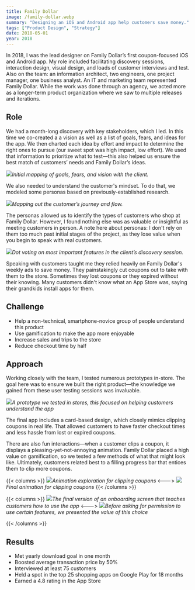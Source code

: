 ```yaml
---
title: Family Dollar
image: /family-dollar.webp
summary: "Designing an iOS and Android app help customers save money."
tags: ["Product Design", "Strategy"]
date: 2018-05-01
year: 2018
---
```

In 2018, I was the lead designer on Family Dollar’s first coupon-focused iOS and Android app. My role included facilitating discovery sessions, interaction design, visual design, and loads of customer interviews and test. Also on the team: an information architect, two engineers, one project manager, one business analyst. An IT and marketing team represented Family Dollar. While the work was done through an agency, we acted more as a longer-term product organization where we saw to multiple releases and iterations.

## Role
We had a month-long discovery with key stakeholders, which I led. In this time we co-created a a vision as well as a list of goals, fears, and ideas for the app. We then charted each idea by effort and impact to determine the right ones to pursue (our sweet spot was high impact, low effort). We used that information to prioritize what to test—this also helped us ensure the best match of customers’ needs and Family Dollar’s ideas.

![](/family-dollar-goals@2x.webp)*Initial mapping of goals, fears, and vision with the client.*

We also needed to understand the customer's mindset. To do that, we modeled some personas based on previously-established research.

![](/family-dollar-map@2x.webp)*Mapping out the customer’s journey and flow.*

The personas allowed us to identify the types of customers who shop at Family Dollar. However, I found nothing else was as valuable or insightful as meeting customers in person. A note here about personas: I don't rely on them too much past initial stages of the project, as they lose value when you begin to speak with real customers.

![](/family-dollar-dot-voting@2x.webp)*Dot voting on most important features in the client’s discovery session.*

Speaking with customers taught me they relied heavily on Family Dollar's weekly ads to save money. They painstakingly cut coupons out to take with them to the store. Sometimes they lost coupons or they expired without their knowing. Many customers didn't know what an App Store was, saying their grandkids install apps for them.

## Challenge
- Help a non-technical, smartphone-novice group of people understand this product
- Use gamification to make the app more enjoyable
- Increase sales and trips to the store
- Reduce checkout time by half

## Approach
Working closely with the team, I tested numerous prototypes in-store. The goal here was to ensure we built the right product—the knowledge we gained from these user testing sessions was invaluable.

![](/family-dollar-onboarding-test@2x.webp)*A prototype we tested in stores, this focused on helping customers understand the app*

The final app includes a card-based design, which closely mimics clipping coupons in real life. That allowed customers to have faster checkout times and less hassle from lost or expired coupons.

There are also fun interactions—when a customer clips a coupon, it displays a pleasing-yet-not-annoying animation. Family Dollar placed a high value on gamification, so we tested a few methods of what that might look like. Ultimately, customers related best to a filling progress bar that entices them to clip more coupons.

{{< columns >}}
![](/family-dollar-clip-action.gif)*Animation exploration for clipping coupons*
<--->
![](/family-dollar-clipping.gif)*Final animation for clipping coupons*
{{< /columns >}}

{{< columns >}}
![](/family-dollar-onboarding@2x.webp)*The final version of an onboarding screen that teaches customers how to use the app*
<--->
![](/family-dollar-scan@2x.webp)*Before asking for permission to use certain features, we presented the value of this choice*

{{< /columns >}}

## Results
- Met yearly download goal in one month
- Boosted average transaction price by 50%
- Interviewed at least 75 customers
- Held a spot in the top 25 shopping apps on Google Play for 18 months
- Earned a 4.8 rating in the App Store